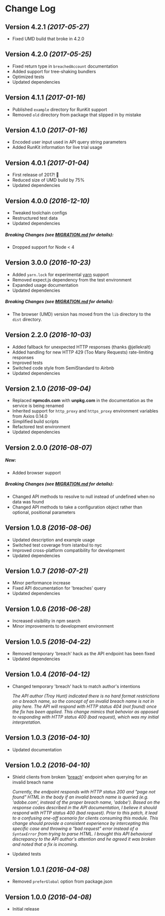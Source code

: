 # Change Log

## Version 4.2.1 *(2017-05-27)*

* Fixed UMD build that broke in 4.2.0

## Version 4.2.0 *(2017-05-25)*

* Fixed return type in `breachedAccount` documentation
* Added support for tree-shaking bundlers
* Optimized tests
* Updated dependencies

## Version 4.1.1 *(2017-01-16)*

* Published `example` directory for RunKit support
* Removed `old` directory from package that slipped in by mistake

## Version 4.1.0 *(2017-01-16)*

* Encoded user input used in API query string parameters
* Added RunKit information for live trial usage

## Version 4.0.1 *(2017-01-04)*

* First release of 2017! :tada:
* Reduced size of UMD build by 75%
* Updated dependencies

## Version 4.0.0 *(2016-12-10)*

* Tweaked toolchain configs
* Restructured test data
* Updated dependencies

##### Breaking Changes (see [MIGRATION.md](MIGRATION.md) for details):

* Dropped support for Node < 4

## Version 3.0.0 *(2016-10-23)*

* Added `yarn.lock` for experimental [yarn](https://yarnpkg.com) support
* Removed expect.js dependency from the test environment
* Expanded usage documentation
* Updated dependencies

##### Breaking Changes (see [MIGRATION.md](MIGRATION.md) for details):

* The browser (UMD) version has moved from the `lib` directory to the `dist`
  directory.

## Version 2.2.0 *(2016-10-03)*

* Added fallback for unexpected HTTP responses (thanks @jellekralt)
* Added handling for new HTTP 429 (Too Many Requests) rate-limiting responses
* Improved tests
* Switched code style from SemiStandard to Airbnb
* Updated dependencies

## Version 2.1.0 *(2016-09-04)*

* Replaced **npmcdn.com** with **unpkg.com** in the documentation as the service
  is being renamed
* Inherited support for `http_proxy` and `https_proxy` environment variables
  from Axios 0.14.0
* Simplified build scripts
* Refactored test environment
* Updated dependencies

## Version 2.0.0 *(2016-08-07)*

##### New:

* Added browser support

##### Breaking Changes (see [MIGRATION.md](MIGRATION.md) for details):

* Changed API methods to resolve to null instead of undefined when no data was
  found
* Changed API methods to take a configuration object rather than optional,
  positional parameters

## Version 1.0.8 *(2016-08-06)*

* Updated description and example usage
* Switched test coverage from istanbul to nyc
* Improved cross-platform compatibility for development
* Updated dependencies

## Version 1.0.7 *(2016-07-21)*

* Minor performance increase
* Fixed API documentation for 'breaches' query
* Updated dependencies

## Version 1.0.6 *(2016-06-28)*

* Increased visibility in npm search
* Minor improvements to development environment

## Version 1.0.5 *(2016-04-22)*

* Removed temporary 'breach' hack as the API endpoint has been fixed
* Updated dependencies

## Version 1.0.4 *(2016-04-12)*

* Changed temporary 'breach' hack to match author's intentions

  *The API author (Troy Hunt) indicated there is no hard format restrictions on
  a breach name, so the concept of an invalid breach name is not in play here.
  The API will respond with HTTP status 404 (not found) once the fix has been
  applied. This change mimics that behavior as opposed to responding with HTTP
  status 400 (bad request), which was my initial interpretation.*

## Version 1.0.3 *(2016-04-10)*

* Updated documentation

## Version 1.0.2 *(2016-04-10)*

* Shield clients from broken
  '[breach](https://haveibeenpwned.com/API/v2#SingleBreach)' endpoint when
  querying for an invalid breach name

  *Currently, the endpoint responds with HTTP status 200 and "page not found"
  HTML in the body if an invalid breach name is queried (e.g. 'adobe.com',
  instead of the proper breach name, 'adobe'). Based on the response codes
  described in the API documentation, I believe it should respond with HTTP
  status 400 (bad request). Prior to this patch, it lead to a confusing one-off
  scenario for clients consuming this module. This change should provide a
  consistent experience by intercepting this specific case and throwing a "bad
  request" error instead of a `SyntaxError` from trying to parse HTML. I
  brought this API behavioral discrepancy to the API author's attention and he
  agreed it was broken and noted that a fix is incoming.*

* Updated tests

## Version 1.0.1 *(2016-04-08)*

* Removed `preferGlobal` option from package.json

## Version 1.0.0 *(2016-04-08)*

* Initial release
